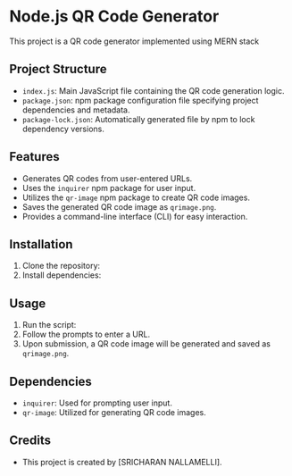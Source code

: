 # Node.js QR Code Generator

This project is a QR code generator implemented using MERN stack

## Project Structure

- `index.js`: Main JavaScript file containing the QR code generation logic.
- `package.json`: npm package configuration file specifying project dependencies and metadata.
- `package-lock.json`: Automatically generated file by npm to lock dependency versions.

## Features

- Generates QR codes from user-entered URLs.
- Uses the `inquirer` npm package for user input.
- Utilizes the `qr-image` npm package to create QR code images.
- Saves the generated QR code image as `qrimage.png`.
- Provides a command-line interface (CLI) for easy interaction.

## Installation

1. Clone the repository:
2. Install dependencies:

## Usage

1. Run the script:
2. Follow the prompts to enter a URL.
3. Upon submission, a QR code image will be generated and saved as `qrimage.png`.

## Dependencies

- `inquirer`: Used for prompting user input.
- `qr-image`: Utilized for generating QR code images.

## Credits

- This project is created by [SRICHARAN NALLAMELLI].


